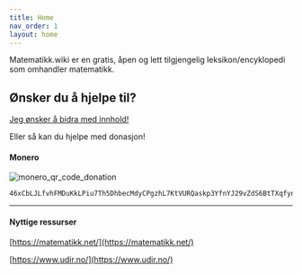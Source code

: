 ```yaml
---
title: Home
nav_order: 1
layout: home
---
```

Matematikk.wiki er en gratis, åpen og lett tilgjengelig leksikon/encyklopedi som omhandler matematikk. 

## Ønsker du å hjelpe til?

[Jeg ønsker å bidra med innhold!]

Eller så kan du hjelpe med donasjon!

#### Monero 

![monero_qr_code_donation](/matematikk.wiki/assets/images/Monero_qr_code.webp)

	46xCbLJLfvhFMDuKkLPiu7Th5DhbecMdyCPgzhL7KtVURQaskp3YfnYJ29vZdS6BtTXqfyneUwzPdNsEZiT9sFZANTNsg8T

----

#### Nyttige ressurser 

[https://matematikk.net/](https://matematikk.net/)

[https://www.udir.no/](https://www.udir.no/)

[matematikk.wiki]: https://matematikk.wiki
[Jeg ønsker å bidra med innhold!]: https://github.com/Simon-Bakken-Jantasuk/matematikk-wiki 
[Legg til prøver og oppgaver]: /Ressurs/ 
